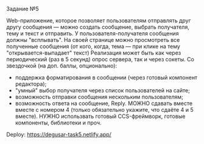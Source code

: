 Задание №5

 Web-приложение, которое позволяет пользователям отправлять друг другу сообщения — можно создать сообщение, выбрать получателя, тему и текст и отправить. У пользователя-получателя сообщения должны "всплывать". На своей странице можно просмотреть все полученные сообщения (от кого, когда, тема — при клике на тему "открывается-выпадает" текст)
Реализация может быть как через периодический (раз в 5 секунд) опрос сервера, так и через сокеты.
Со звездочкой (на доп. баллы, опционально):
* поддержка форматирования в сообщении (через готовый компонент редактора);
* "умный" выбор получателя через список пользователей на сайте;
* возможность отправки сообщения нескольким пользователям;
* возможность ответа на сообщение, Reply.
МОЖНО сдавать вместе вместе с номером 4 (только обязательно укажите, что сдаёте 4 и 5 вместе). 
НУЖНО использвать готовый CCS-фреймворк, готовые компоненты, библиотеки и проч.

Deploy: https://degusar-task5.netlify.app/
